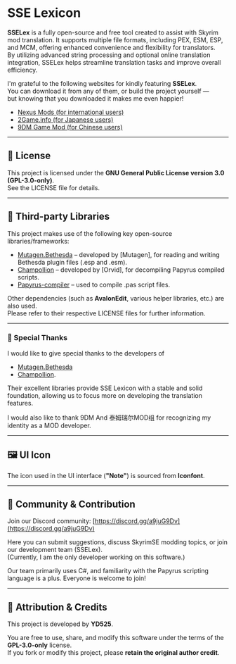 # SSE Lexicon

**SSELex** is a fully open-source and free tool created to assist with Skyrim mod translation. It supports multiple file formats, including PEX, ESM, ESP, and MCM, offering enhanced convenience and flexibility for translators.  
By utilizing advanced string processing and optional online translation integration, SSELex helps streamline translation tasks and improve overall efficiency.  

I'm grateful to the following websites for kindly featuring **SSELex**.  
You can download it from any of them, or build the project yourself —  
but knowing that you downloaded it makes me even happier!

- [Nexus Mods (for international users)](https://www.nexusmods.com/skyrimspecialedition/mods/143056)  
- [2Game.info (for Japanese users)](https://skyrimspecialedition.2game.info/detail.php?id=143056)  
- [9DM Game Mod (for Chinese users)](http://www.9dmgamemod.com/thread-325140-1-1.html)
---

## 📄 License

This project is licensed under the **GNU General Public License version 3.0 (GPL-3.0-only)**.  
See the LICENSE file for details.

---

## 🧩 Third-party Libraries

This project makes use of the following key open-source libraries/frameworks:

- [Mutagen.Bethesda](https://github.com/Mutagen-Modding/Mutagen) – developed by [Mutagen], for reading and writing Bethesda plugin files (.esp and .esm).  
- [Champollion](https://github.com/Orvid/Champollion) – developed by [Orvid], for decompiling Papyrus compiled scripts.  
- [Papyrus-compiler](https://github.com/russo-2025/papyrus-compiler) – used to compile .pas script files.

Other dependencies (such as **AvalonEdit**, various helper libraries, etc.) are also used.  
Please refer to their respective LICENSE files for further information.

---

### 🙏 Special Thanks

I would like to give special thanks to the developers of  
- [Mutagen.Bethesda](https://github.com/Mutagen-Modding/Mutagen)  
- [Champollion](https://github.com/Orvid/Champollion).  

Their excellent libraries provide SSE Lexicon with a stable and solid foundation, allowing us to focus more on developing the translation features.

I would also like to thank 9DM And 泰姆瑞尔MOD组 for recognizing my identity as a MOD developer.

---

## 🖼️ UI Icon

The icon used in the UI interface (**"Note"**) is sourced from **Iconfont**.

---

## 💬 Community & Contribution

Join our Discord community: [https://discord.gg/a9juG9Dv](https://discord.gg/a9juG9Dv)  

Here you can submit suggestions, discuss SkyrimSE modding topics, or join our development team (SSELex).  
(Currently, I am the only developer working on this software.)  

Our team primarily uses C#, and familiarity with the Papyrus scripting language is a plus. Everyone is welcome to join!

---

## 🙏 Attribution & Credits

This project is developed by **YD525**.

You are free to use, share, and modify this software under the terms of the **GPL-3.0-only** license.  
If you fork or modify this project, please **retain the original author credit**.